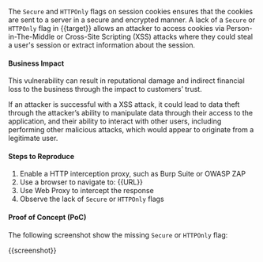 The `Secure` and `HTTPOnly` flags on session cookies ensures that the cookies are sent to a server in a secure and encrypted manner. A lack of a `Secure` or `HTTPOnly` flag in {{target}} allows an attacker to access cookies via Person-in-The-Middle or Cross-Site Scripting (XSS) attacks where they could steal a user's session or extract information about the session.

#### Business Impact

This vulnerability can result in reputational damage and indirect financial loss to the business through the impact to customers’ trust.

If an attacker is successful with a XSS attack, it could lead to data theft through the attacker’s ability to manipulate data through their access to the application, and their ability to interact with other users, including performing other malicious attacks, which would appear to originate from a legitimate user.

#### Steps to Reproduce

1. Enable a HTTP interception proxy, such as Burp Suite or OWASP ZAP
1. Use a browser to navigate to: {{URL}}
1. Use Web Proxy to intercept the response
1. Observe the lack of `Secure` or `HTTPOnly` flags

#### Proof of Concept (PoC)

The following screenshot show the missing `Secure` or `HTTPOnly` flag:

{{screenshot}}
